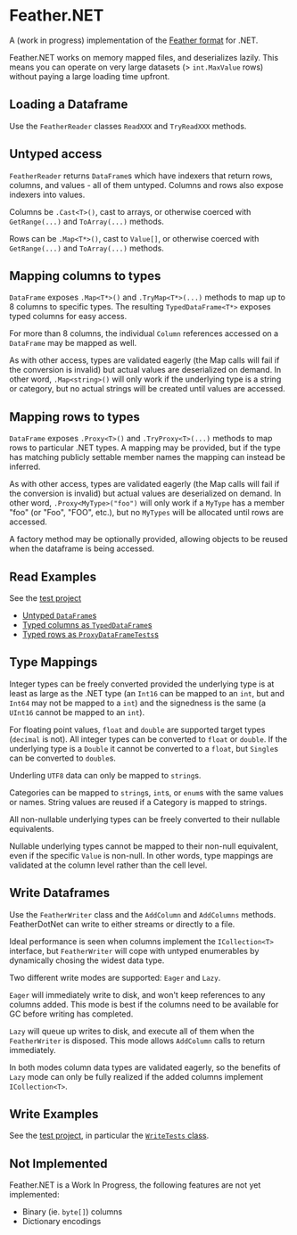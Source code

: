 ﻿# Feather.NET

A (work in progress) implementation of the [Feather format](https://github.com/wesm/feather) for .NET.

Feather.NET works on memory mapped files, and deserializes lazily.  This means you can operate on very
large datasets (> `int.MaxValue` rows) without paying a large loading time upfront.

## Loading a Dataframe

Use the `FeatherReader` classes `ReadXXX` and `TryReadXXX` methods.

## Untyped access

`FeatherReader` returns `DataFrame`s which have indexers that return rows, columns, and values - all of them untyped.
Columns and rows also expose indexers into values.


Columns be `.Cast<T>()`, cast to arrays, or otherwise coerced with `GetRange(...)` and `ToArray(...)` methods.

Rows can be `.Map<T*>()`, cast to `Value[]`, or otherwise coerced with `GetRange(...)` and `ToArray(...)` methods.

## Mapping columns to types

`DataFrame` exposes `.Map<T*>()` and `.TryMap<T*>(...)` methods to map up to 8 columns to specific types.  The resulting `TypedDataFrame<T*>` 
exposes typed columns for easy access.

For more than 8 columns, the individual `Column` references accessed on a `DataFrame` may be mapped as well.

As with other access, types are validated eagerly (the Map calls will fail if the conversion is invalid) but actual values are deserialized
on demand.  In other word, `.Map<string>()` will only work if the underlying type is a string or category, but no actual strings will be created
until values are accessed.

## Mapping rows to types

`DataFrame` exposes `.Proxy<T>()` and `.TryProxy<T>(...)` methods to map rows to particular .NET types.  A mapping may be provided, but if the type
has matching publicly settable member names the mapping can instead be inferred.

As with other access, types are validated eagerly (the Map calls will fail if the conversion is invalid) but actual values are deserialized
on demand.  In other word, `.Proxy<MyType>("foo")` will only work if a `MyType` has a member "foo" (or "Foo", "FOO", etc.), but no `MyTypes` will
be allocated until rows are accessed.

A factory method may be optionally provided, allowing objects to be reused when the dataframe is being accessed.

## Read Examples

See the [test project](https://github.com/kevin-montrose/FeatherDotNet/FeatherDotNet.Tests)

 - [Untyped `DataFrame`s](https://github.com/kevin-montrose/FeatherDotNet/blob/master/FeatherDotNet.Tests/DataFrameTests.cs)
 - [Typed columns as `TypedDataFrame`s](https://github.com/kevin-montrose/FeatherDotNet/blob/master/FeatherDotNet.Tests/TypedDataFrameTests.cs)
 - [Typed rows as `ProxyDataFrameTests`s](https://github.com/kevin-montrose/FeatherDotNet/blob/master/FeatherDotNet.Tests/ProxyDataFrameTests.cs)

## Type Mappings

Integer types can be freely converted provided the underlying type is at least as large as the .NET type (an `Int16` can be mapped to an `int`,
but and `Int64` may not be mapped to a `int`) and the signedness is the same (a `UInt16` cannot be mapped to an `int`).

For floating point values, `float` and `double` are supported target types (`decimal` is not).  All integer types can be converted to `float` or `double`.
If the underlying type is a `Double` it cannot be converted to a `float`, but `Single`s can be converted to `double`s.

Underling `UTF8` data can only be mapped to `string`s.

Categories can be mapped to `string`s, `int`s, or `enum`s with the same values or names.  String values are reused if a Category is mapped to strings.

All non-nullable underlying types can be freely converted to their nullable equivalents.

Nullable underlying types cannot be mapped to their non-null equivalent, even if the specific `Value` is non-null.  In other words, type mappings are validated
at the column level rather than the cell level.

## Write Dataframes

Use the `FeatherWriter` class and the `AddColumn` and `AddColumns` methods.  FeatherDotNet can write to either streams or directly to a file.

Ideal performance is seen when columns implement the `ICollection<T>` interface, but `FeatherWriter` will cope with untyped enumerables by dynamically
chosing the widest data type.

Two different write modes are supported: `Eager` and `Lazy`.

`Eager` will immediately write to disk, and won't keep references to any columns added.  This mode is best if the columns need to be available for GC
before writing has completed.

`Lazy` will queue up writes to disk, and execute all of them when the `FeatherWriter` is disposed.  This mode allows `AddColumn` calls to return immediately.

In both modes column data types are validated eagerly, so the benefits of `Lazy` mode can only be fully realized if the added columns implement `ICollection<T>`.

## Write Examples

See the [test project](https://github.com/kevin-montrose/FeatherDotNet/FeatherDotNet.Tests), in particular the [`WriteTests` class](https://github.com/kevin-montrose/FeatherDotNet/blob/master/FeatherDotNet.Tests/WriteTests.cs).

## Not Implemented

Feather.NET is a Work In Progress, the following features are not yet implemented:

 - Binary (ie. `byte[]`) columns
 - Dictionary encodings